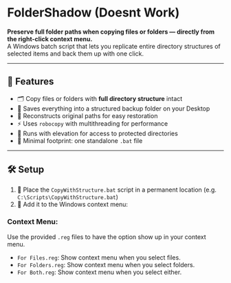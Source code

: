 # FolderShadow (Doesnt Work)

**Preserve full folder paths when copying files or folders — directly from the right-click context menu.**  
A Windows batch script that lets you replicate entire directory structures of selected items and back them up with one click.

---

## 🧠 Features

- 🗂️ Copy files or folders with **full directory structure** intact  
- 💾 Saves everything into a structured backup folder on your Desktop  
- 📁 Reconstructs original paths for easy restoration  
- ⚡ Uses `robocopy` with multithreading for performance  
- 🔐 Runs with elevation for access to protected directories  
- 📜 Minimal footprint: one standalone `.bat` file

---

## 🛠 Setup

1. 📄 Place the `CopyWithStructure.bat` script in a permanent location (e.g. `C:\Scripts\CopyWithStructure.bat`)
2. 🧾 Add it to the Windows context menu:

### Context Menu:
Use the provided `.reg` files to have the option show up in your context menu.
* `For Files.reg`: Show context menu when you select files.
* `For Folders.reg`: Show context menu when you select folders.
* `For Both.reg`: Show context menu when you select either.
